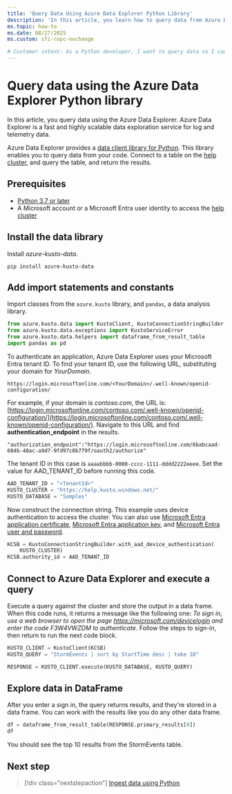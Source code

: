 ```yaml
---
title: 'Query Data Using Azure Data Explorer Python Library'
description: 'In this article, you learn how to query data from Azure Data Explorer using Python.'
ms.topic: how-to
ms.date: 08/27/2025
ms.custom: sfi-ropc-nochange

# Customer intent: As a Python developer, I want to query data so I can include it in my apps.
---
```


# Query data using the Azure Data Explorer Python library

In this article, you query data using the Azure Data Explorer. Azure Data Explorer is a fast and highly scalable data exploration service for log and telemetry data.

Azure Data Explorer provides a [data client library for Python](https://github.com/Azure/azure-kusto-python/tree/master/azure-kusto-data). This library enables you to query data from your code. Connect to a table on the [help cluster](https://dataexplorer.azure.com/clusters/help/databases/Samples), and query the table, and return the results.

## Prerequisites

* [Python 3.7 or later](https://www.python.org/downloads/)
* A Microsoft account or a Microsoft Entra user identity to access the [help cluster](https://dataexplorer.azure.com/clusters/help/databases/Samples)

## Install the data library

Install *azure-kusto-data*.

```
pip install azure-kusto-data
```

## Add import statements and constants

Import classes from the `azure.kusto` library, and `pandas`, a data analysis library.

```python
from azure.kusto.data import KustoClient, KustoConnectionStringBuilder
from azure.kusto.data.exceptions import KustoServiceError
from azure.kusto.data.helpers import dataframe_from_result_table
import pandas as pd
```

To authenticate an application, Azure Data Explorer uses your Microsoft Entra tenant ID. To find your tenant ID, use the following URL, substituting your domain for *YourDomain*.

```
https://login.microsoftonline.com/<YourDomain>/.well-known/openid-configuration/
```

For example, if your domain is *contoso.com*, the URL is: [https://login.microsoftonline.com/contoso.com/.well-known/openid-configuration/](https://login.microsoftonline.com/contoso.com/.well-known/openid-configuration/). Navigate to this URL and find **authentication_endpoint** in the results. 

```
"authorization_endpoint":"https://login.microsoftonline.com/6babcaad-604b-40ac-a9d7-9fd97c0b779f/oauth2/authorize"
```

The tenant ID in this case is `aaaabbbb-0000-cccc-1111-dddd2222eeee`. Set the value for AAD_TENANT_ID before running this code.

```python
AAD_TENANT_ID = "<TenantId>"
KUSTO_CLUSTER = "https://help.kusto.windows.net/"
KUSTO_DATABASE = "Samples"
```

Now construct the connection string. This example uses device authentication to access the cluster. You can also use [Microsoft Entra application certificate](https://github.com/Azure/azure-kusto-python/blob/master/azure-kusto-data/tests/sample.py#L24), [Microsoft Entra application key](https://github.com/Azure/azure-kusto-python/blob/master/azure-kusto-data/tests/sample.py#L20), and [Microsoft Entra user and password](https://github.com/Azure/azure-kusto-python/blob/master/azure-kusto-data/tests/sample.py#L34).

```python
KCSB = KustoConnectionStringBuilder.with_aad_device_authentication(
    KUSTO_CLUSTER)
KCSB.authority_id = AAD_TENANT_ID
```

## Connect to Azure Data Explorer and execute a query

Execute a query against the cluster and store the output in a data frame. When this code runs, it returns a message like the following one: *To sign in, use a web browser to open the page https://microsoft.com/devicelogin and enter the code F3W4VWZDM to authenticate*. Follow the steps to sign-in, then return to run the next code block.

```python
KUSTO_CLIENT = KustoClient(KCSB)
KUSTO_QUERY = "StormEvents | sort by StartTime desc | take 10"

RESPONSE = KUSTO_CLIENT.execute(KUSTO_DATABASE, KUSTO_QUERY)
```

## Explore data in DataFrame

After you enter a sign in, the query returns results, and they're stored in a data frame. You can work with the results like you do any other data frame.

```python
df = dataframe_from_result_table(RESPONSE.primary_results[0])
df
```

You should see the top 10 results from the StormEvents table.

## Next step

> [!div class="nextstepaction"]
> [Ingest data using Python](python-ingest-data.md)
